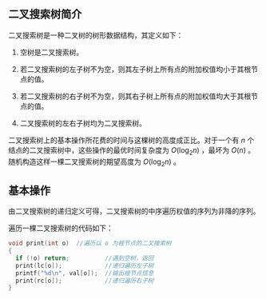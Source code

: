 ## 二叉搜索树简介

二叉搜索树是一种二叉树的树形数据结构，其定义如下：

1.  空树是二叉搜索树。

2.  若二叉搜索树的左子树不为空，则其左子树上所有点的附加权值均小于其根节点的值。

3.  若二叉搜索树的右子树不为空，则其右子树上所有点的附加权值均大于其根节点的值。

4.  二叉搜索树的左右子树均为二叉搜索树。

二叉搜索树上的基本操作所花费的时间与这棵树的高度成正比。对于一个有 $n$ 个结点的二叉搜索树中，这些操作的最优时间复杂度为 $O(\log_2 n)$ ，最坏为 $O(n)$ 。随机构造这样一棵二叉搜索树的期望高度为 $O(\log_2 n)$ 。

## 基本操作

由二叉搜索树的递归定义可得，二叉搜索树的中序遍历权值的序列为非降的序列。

遍历一棵二叉搜索树的代码如下：

```cpp
void print(int o)  //遍历以 o 为根节点的二叉搜索树
{
  if (!o) return;          //遇到空树，返回
  print(lc[o]);            //递归遍历左子树
  printf("%d\n", val[o]);  //输出根节点信息
  print(rc[o]);            //递归遍历右子树
}
```
